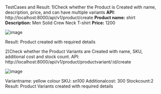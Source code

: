 TestCases and Result:
1)Check whether the Product is Created with name, description, price, and can have multiple variants
**API:** http://localhost:8000/api/v1/product/create
**Product name:** shirt
**Description:** Men Solid Crew Neck T-shirt
**Price:** 1200

![image](https://github.com/rajithsuvarna/E_Commerce_System/assets/109891044/00c1b8dc-0bd7-448d-bcdd-60db6841fb3e)

Result: Product created with required details

2)Check whether the Product Variants are Created with  name, SKU, additional cost and stock count.
API: http://localhost:8000/api/v1/product/productvariant/:id/create

![image](https://github.com/rajithsuvarna/E_Commerce_System/assets/109891044/e7e33c05-1619-4ccd-88b6-f18bd9a6728f)

Variantname: yellow colour
SKU: sn100
Additionalcost: 300
Stockcount:2
Result: Product Variants created with required details
